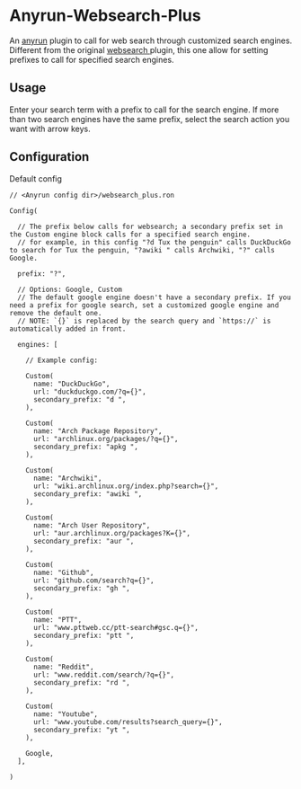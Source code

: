 # Anyrun-Websearch-Plus
An [anyrun](https://github.com/Kirottu/anyrun) plugin to call for web search through customized search engines. Different from the original [ websearch ](https://github.com/Kirottu/anyrun/tree/master/plugins/websearch) plugin, this one allow for setting prefixes to call for specified search engines.

## Usage

Enter your search term with a prefix to call for the search engine. If more than two search engines have the same prefix, select the search action you want with arrow keys.

## Configuration

Default config

```ron
// <Anyrun config dir>/websearch_plus.ron

Config(

  // The prefix below calls for websearch; a secondary prefix set in the Custom engine block calls for a specified search engine.
  // for example, in this config "?d Tux the penguin" calls DuckDuckGo to search for Tux the penguin, "?awiki " calls Archwiki, "?" calls Google.

  prefix: "?",

  // Options: Google, Custom
  // The default google engine doesn't have a secondary prefix. If you need a prefix for google search, set a customized google engine and remove the default one.
  // NOTE: `{}` is replaced by the search query and `https://` is automatically added in front.

  engines: [

    // Example config:

    Custom(
      name: "DuckDuckGo",
      url: "duckduckgo.com/?q={}",
      secondary_prefix: "d ",
    ),

    Custom(
      name: "Arch Package Repository",
      url: "archlinux.org/packages/?q={}",
      secondary_prefix: "apkg ",
    ),

    Custom(
      name: "Archwiki",
      url: "wiki.archlinux.org/index.php?search={}",
      secondary_prefix: "awiki ",
    ),

    Custom(
      name: "Arch User Repository",
      url: "aur.archlinux.org/packages?K={}",
      secondary_prefix: "aur ",
    ),

    Custom(
      name: "Github",
      url: "github.com/search?q={}",
      secondary_prefix: "gh ",
    ),

    Custom(
      name: "PTT",
      url: "www.pttweb.cc/ptt-search#gsc.q={}",
      secondary_prefix: "ptt ",
    ),

    Custom(
      name: "Reddit",
      url: "www.reddit.com/search/?q={}",
      secondary_prefix: "rd ",
    ),

    Custom(
      name: "Youtube",
      url: "www.youtube.com/results?search_query={}",
      secondary_prefix: "yt ",
    ),

    Google,
  ],
     
)
```

